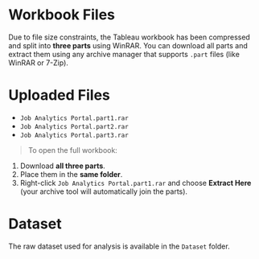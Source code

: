 #  Workbook Files

Due to file size constraints, the Tableau workbook has been compressed and split into **three parts** using WinRAR. You can download all parts and extract them using any archive manager that supports `.part` files (like WinRAR or 7-Zip).

# Uploaded Files

- `Job Analytics Portal.part1.rar`
- `Job Analytics Portal.part2.rar`
- `Job Analytics Portal.part3.rar`

> To open the full workbook:
1. Download **all three parts**.
2. Place them in the **same folder**.
3. Right-click `Job Analytics Portal.part1.rar` and choose **Extract Here** (your archive tool will automatically join the parts).

#  Dataset
The raw dataset used for analysis is available in the `Dataset` folder.

